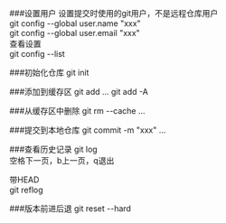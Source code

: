 ###设置用户
设置提交时使用的git用户，不是远程仓库用户  
git config --global user.name "xxx"  
git config --global user.email "xxx"  
查看设置  
git config --list

###初始化仓库
git init  

###添加到缓存区
git add <file>...
git add -A

###从缓存区中删除
git rm --cache <file>...

###提交到本地仓库
git commit -m "xxx" <file>...

###查看历史记录
git log  
空格下一页，b上一页，q退出  

带HEAD   
git reflog 

###版本前进后退
git reset --hard <index>





